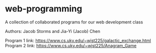 # web-programming

A collection of collaborated programs for our web development class

Authors: Jacob Storms and Jia-Yi (Jacob) Chen

Program 1 link: https://www.cs.uky.edu/~wjst225/galactic_exchange.html
Program 2 link: https://www.cs.uky.edu/~wjst225/Anagram_Game
